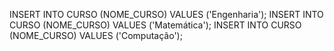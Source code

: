 INSERT INTO CURSO (NOME_CURSO) VALUES ('Engenharia');
INSERT INTO CURSO (NOME_CURSO) VALUES ('Matemática');
INSERT INTO CURSO (NOME_CURSO) VALUES ('Computação');

